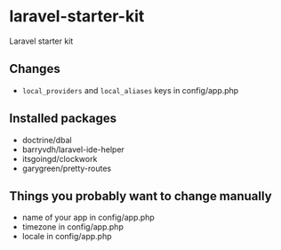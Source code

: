 # laravel-starter-kit
Laravel starter kit

## Changes
- `local_providers` and `local_aliases` keys in config/app.php

## Installed packages
- doctrine/dbal
- barryvdh/laravel-ide-helper
- itsgoingd/clockwork
- garygreen/pretty-routes

## Things you probably want to change manually
- name of your app in config/app.php
- timezone in config/app.php
- locale in config/app.php
